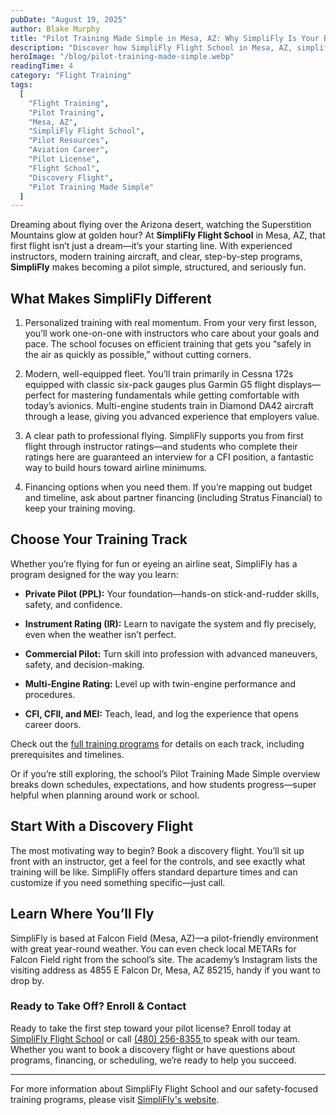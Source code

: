 ```yaml
---
pubDate: "August 19, 2025"
author: Blake Murphy
title: "Pilot Training Made Simple in Mesa, AZ: Why SimpliFly Is Your Best First Step"
description: "Discover how SimpliFly Flight School in Mesa, AZ, simplifies pilot training with personalized instruction, modern aircraft, and a clear path to professional flying. Learn about our structured programs, financing options, and how we prepare you for a successful aviation career."
heroImage: "/blog/pilot-training-made-simple.webp"
readingTime: 4
category: "Flight Training"
tags:
  [
    "Flight Training",
    "Pilot Training",
    "Mesa, AZ",
    "SimpliFly Flight School",
    "Pilot Resources",
    "Aviation Career",
    "Pilot License",
    "Flight School",
    "Discovery Flight",
    "Pilot Training Made Simple"
  ]
---
```


Dreaming about flying over the Arizona desert, watching the Superstition Mountains glow at golden hour? At **SimpliFly Flight School** in Mesa, AZ, that first flight isn’t just a dream—it’s your starting line. With experienced instructors, modern training aircraft, and clear, step-by-step programs, **SimpliFly** makes becoming a pilot simple, structured, and seriously fun.

## What Makes SimpliFly Different

1. Personalized training with real momentum. From your very first lesson, you’ll work one-on-one with instructors who care about your goals and pace. The school focuses on efficient training that gets you “safely in the air as quickly as possible,” without cutting corners.

2. Modern, well-equipped fleet. You’ll train primarily in Cessna 172s equipped with classic six-pack gauges plus Garmin G5 flight displays—perfect for mastering fundamentals while getting comfortable with today’s avionics. Multi-engine students train in Diamond DA42 aircraft through a lease, giving you advanced experience that employers value.

3. A clear path to professional flying. SimpliFly supports you from first flight through instructor ratings—and students who complete their ratings here are guaranteed an interview for a CFI position, a fantastic way to build hours toward airline minimums.

4. Financing options when you need them. If you’re mapping out budget and timeline, ask about partner financing (including Stratus Financial) to keep your training moving.

## Choose Your Training Track

Whether you’re flying for fun or eyeing an airline seat, SimpliFly has a program designed for the way you learn:

- **Private Pilot (PPL):** Your foundation—hands-on stick-and-rudder skills, safety, and confidence.

- **Instrument Rating (IR):** Learn to navigate the system and fly precisely, even when the weather isn’t perfect.

- **Commercial Pilot:** Turn skill into profession with advanced maneuvers, safety, and decision-making.

- **Multi-Engine Rating:** Level up with twin-engine performance and procedures.

- **CFI, CFII, and MEI:** Teach, lead, and log the experience that opens career doors.

Check out the [full training programs](https://simpliflyco.com/training-programs) for details on each track, including prerequisites and timelines.

Or if you’re still exploring, the school’s Pilot Training Made Simple overview breaks down schedules, expectations, and how students progress—super helpful when planning around work or school.

## Start With a Discovery Flight

The most motivating way to begin? Book a discovery flight. You’ll sit up front with an instructor, get a feel for the controls, and see exactly what training will be like. SimpliFly offers standard departure times and can customize if you need something specific—just call.

## Learn Where You’ll Fly

SimpliFly is based at Falcon Field (Mesa, AZ)—a pilot-friendly environment with great year-round weather. You can even check local METARs for Falcon Field right from the school’s site. The academy’s Instagram lists the visiting address as 4855 E Falcon Dr, Mesa, AZ 85215, handy if you want to drop by.

### Ready to Take Off? Enroll & Contact

Ready to take the first step toward your pilot license? Enroll today at [SimpliFly Flight School](https://simpliflyco.com/enroll) or call [ (480) 256-8355 ](tel:+14802568355) to speak with our team. Whether you want to book a discovery flight or have questions about programs, financing, or scheduling, we’re ready to help you succeed.

---

For more information about SimpliFly Flight School and our safety-focused training programs, please visit [SimpliFly's website](/).
